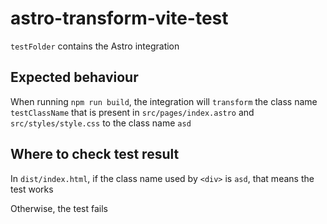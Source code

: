 # astro-transform-vite-test

`testFolder` contains the Astro integration



## Expected behaviour

When running `npm run build`, the integration will `transform` the class name `testClassName` that is present in `src/pages/index.astro` and `src/styles/style.css` to the class name `asd`



## Where to check test result

In `dist/index.html`, if the class name used by `<div>` is `asd`, that means the test works

Otherwise, the test fails
